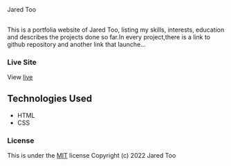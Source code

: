 ##
Jared Too
##
This is a portfolia website of Jared Too, listing my skills, interests, education and describes the projects done so far.In every project,there is a link to github repository and another link that launche...
### Live Site
View [live](https://jaredtoo.github.io/My-website/)
## Technologies Used
* HTML
* CSS
### License
This is under the [MIT](LICENSE) license
Copyright (c) 2022 Jared Too
